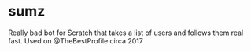 # sumz
Really bad bot for Scratch that takes a list of users and follows them real fast. Used on @TheBestProfile circa 2017

